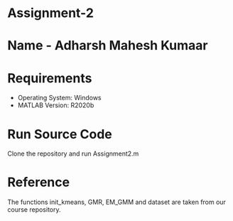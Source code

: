 # Assignment-2

# Name - Adharsh Mahesh Kumaar

# Requirements

 - Operating System: Windows
 - MATLAB Version: R2020b

# Run Source Code

Clone the repository and run Assignment2.m

# Reference

The functions init_kmeans, GMR, EM_GMM and dataset are taken from our course repository.
